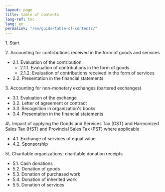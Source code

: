 ```yaml
---
layout: page
title: table of contents
lang-ref: toc
lang: en
permalink: "/en/guide/table-of-contents/"
---
```

1\. Start

2\. Accounting for contributions received in the form of goods and services
<ul class="textlist">
<li>2.1. Evaluation of the contribution

<ul class="textlist">
<li>2.1.1. Evaluation of contributions in the form of goods</li>

<li>2.1.2. Evaluation of contributions received in the form of services</li>
</ul></li>

<li>2.2. Presentation in the financial statements</li>
</ul>

3\. Accounting for non-monetary exchanges (bartered exchanges)
<ul class="textlist">
  <li>3.1. Evaluation of the exchange</li>

  <li>3.2. Letter of agreement or contract</li>

  <li>3.3. Recognition in organization's books</li>

  <li>3.4. Presentation in the financial statements</li>
</ul>
4\. Impact of applying the Goods and Services Tax (GST) and Harmonized Sales Tax (HST) and Provincial Sales Tax (PST) where applicable
<ul class="textlist">
  <li>4.1. Exchange of services of equal value</li>

  <li>4.2. Sponsorship</li>
</ul>
5\. Charitable organizations: charitable donation receipts
<ul class="textlist">
  <li>5.1. Cash donations</li>

  <li>5.2. Donation of goods</li>

  <li>5.3. Donation of purchased work</li>

  <li>5.4. Donation of inherited work</li>

  <li>5.5. Donation of services</li>
</ul>
